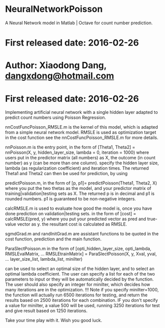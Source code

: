 # NeuralNetworkPoisson
A Neural Network model in Matlab | Octave for count number prediction.
# First released date: 2016-02-26
# Author: Xiaodong Dang, dangxdong@hotmail.com
# First released date: 2016-02-26

 Implementing artificial neural network 
 with a single hidden layer
 adapted to predict count numbers using Poisson Regression.

 nnCostFuncPoisson_RMSLE.m 
 is the kernel of this model,
 which is adapted from a simple neural network model.
 RMSLE is used as optimization target in the cost function
 see the nnCostFuncPoisson_RMSLE.m
 for more details.

 nnPoisson.m 
 is the entry point, in the form of 
 [Theta1, Theta2] = nnPoisson(X, y, hidden_layer_size, lambda = 0, iteration = 1000)
 where users put in the predictor matrix (all numbers) as X,
 the outcome (in count number) as y (can be more than one column).
 specify the hidden layer size, lambda (as regularization coefficient) and 
 iteration times.
 The returned Theta1 and Theta2 can then be used for prediction, by using

 predictPoisson.m, in the form of 
 [p, p1]= predictPoisson(Theta1, Theta2, X)
 where you put the two thetas as the model, and your predictor matrix 
 of training|validation|testing sets as X.
 The returned p is in decimal and p1 is rounded numbers. 
 p1 is guaranteed to be non-negative integers.

 calcRMSLE.m is used to evaluate how good the model is, 
 once you have done prediction on validation|testing sets.
 in the form of [cost] = calcRMSLE(pred, y)
 where you put your predicted vector as pred and true-value vector as y.
 the resultant cost is calculated as RMSLE.

 sgmdGrad.m
  and
 randInitGrad.m
  are assistant functions 
 to be quoted in the cost function, prediction and the main function.

 ParaSlectPoisson.m
 in the form of
 [opti_hidden_layer_size, opti_lambda, RMSLEvalMatrix, ...
        RMSLEtrainMatrix] = ParaSlectPoisson(X, y, Xval, yval, ...
        layer_size_list, lambda_list, miniIter)

 can be used to select an optimal size of the hidden layer, and 
 to select an optimal lambda coefficient.
 The user can specify a list for each of the two parameters to input
 or they will be automatically decided by the function.
 The user should also specify an integer for miniIter,
 which decides how many iterations are in the optimization.
 !!! Note if you specify miniIter=1000, 
 the function will actually run 6500 iterations for testing, and 
 return the results based on 2500 iterations for each combination.
 IF you don't specify a value for miniIter, a value 500 will be used,
 running 3250 iterations for test and give result based on 1250 iterations.

 Take your time play with it. Wish you good luck.
